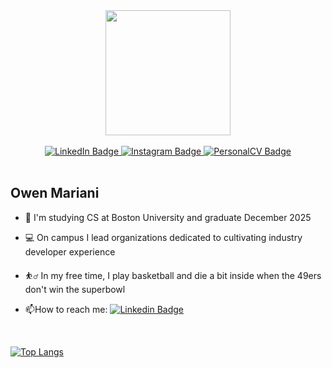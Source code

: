 
<div id="header" align="center">
  <img src="https://media.giphy.com/media/v1.Y2lkPTc5MGI3NjExY3M3aXdzb3I0c2Zldjc2ejRvb2o1NHRxNXo2ZTMxOWk4NjZiNjNlYSZlcD12MV9pbnRlcm5hbF9naWZfYnlfaWQmY3Q9Zw/xVRRDVP6lqtNQJrzN7/giphy.gif" width="200"/>
</div>
<br/>
<div id="badges" align="center">
  <a href="https://www.linkedin.com/in/owen-mariani/">
    <img src="https://img.shields.io/badge/LinkedIn-blue?style=for-the-badge&logo=linkedin&logoColor=white" alt="LinkedIn Badge"/>
  </a>
  <a href="https://www.instagram.com/owen_mariani/">
    <img src="https://img.shields.io/badge/Instagram-red?style=for-the-badge&logo=instagram&logoColor=white" alt="Instagram Badge"/>
  </a>
   <a href="https://owenm-26.github.io/Personal-CV/">
    <img src="https://img.shields.io/badge/PersonalCV-purple?style=for-the-badge&logo=instagram&logoColor=purple" alt="PersonalCV Badge"/>
  </a>
</div>

<br/>

## Owen Mariani

- 🏫 I'm studying CS at Boston University and graduate December 2025

- 💻 On campus I lead organizations dedicated to cultivating industry developer experience 

- ⛹️‍♂️ In my free time, I play basketball and die a bit inside when the 49ers don't win the superbowl

- :mailbox:How to reach me: [![Linkedin Badge](https://img.shields.io/badge/-Owen_Mariani-blue?style=flat&logo=Linkedin&logoColor=white)](https://www.linkedin.com/in/owen-mariani/)


<!---[![GitHub Streak](http://github-readme-streak-stats.herokuapp.com?user=owenm-26&theme=dark&background=000000)](https://git.io/streak-stats) 
<br/> --->
<br/>

[![Top Langs](https://github-readme-stats.vercel.app/api/top-langs/?username=owenm-26&layout=compact&theme=vision-friendly-dark&hide=jupyter%20notebook,css,html)](https://github.com/anuraghazra/github-readme-stats)






<!--
**owenm-26/owenm-26** is a ✨ _special_ ✨ repository because its `README.md` (this file) appears on your GitHub profile.

Here are some ideas to get you started:

- 🔭 I’m currently working on ...
- 🌱 I’m currently learning ...
- 👯 I’m looking to collaborate on ...
- 🤔 I’m looking for help with ...
- 💬 Ask me about ...
- 📫 How to reach me: ...
- 😄 Pronouns: ...
- ⚡ Fun fact: ...
-->
